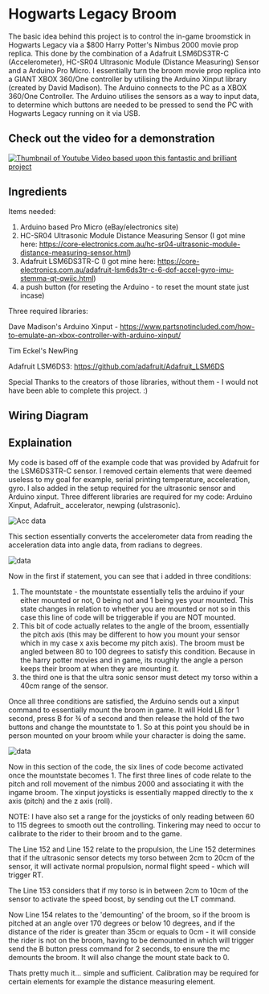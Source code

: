 # Hogwarts Legacy Broom

The basic idea behind this project is to control the in-game broomstick in Hogwarts Legacy via a $800 Harry Potter's Nimbus 2000 movie prop replica. This done by the combination of a Adafruit LSM6DS3TR-C (Accelerometer), HC-SR04 Ultrasonic Module (Distance Measuring) Sensor and a Arduino Pro Micro. I essentially turn the broom movie prop replica into a GIANT XBOX 360/One controller by utilising the Arduino Xinput library (created by David Madison). The Arduino connects to the PC as a XBOX 360/One Controller. The Arduino utilises the sensors as a way to input data, to determine which buttons are needed to be pressed to send the PC with Hogwarts Legacy running on it via USB.

## Check out the video for a demonstration

[![Thumbnail of Youtube Video based upon this fantastic and brilliant project](https://i.ibb.co/Q8b7BfG/thumbnailv2.png)](https://youtu.be/3N-Sf7CjN4E)

## Ingredients

Items needed:
1. Arduino based Pro Micro (eBay/electronics site)
2. HC-SR04 Ultrasonic Module Distance Measuring Sensor (I got mine here: https://core-electronics.com.au/hc-sr04-ultrasonic-module-distance-measuring-sensor.html)
3. Adafruit LSM6DS3TR-C (I got mine here: https://core-electronics.com.au/adafruit-lsm6ds3tr-c-6-dof-accel-gyro-imu-stemma-qt-qwiic.html)
4. a push button (for reseting the Arduino - to reset the mount state just incase)

Three required libraries:

Dave Madison's Arduino Xinput - https://www.partsnotincluded.com/how-to-emulate-an-xbox-controller-with-arduino-xinput/

Tim Eckel's NewPing

Adafruit LSM6DS3: https://github.com/adafruit/Adafruit_LSM6DS

Special Thanks to the creators of those libraries, without them - I would not have been able to complete this project. :)

## Wiring Diagram

## Explaination


My code is based off of the example code that was provided by Adafruit for the LSM6DS3TR-C sensor.  I removed certain elements that were deemed useless to my goal for example, serial printing temperature, acceleration, gyro. I also added in the setup required for the ultrasonic sensor and Arduino xinput. Three different libraries are required for my code: Arduino Xinput, Adafruit_ accelerator, newping (ulstrasonic). 


![Acc data](https://i.ibb.co/Sx92kC7/2-1.png)



This section essentially converts the accelerometer data from reading the acceleration data into angle data, from radians to degrees.



![data](https://i.ibb.co/hMJB7M2/2-2.png)


Now in the first if statement, you can see that i added in three conditions:

 1. The mountstate - the mountstate essentially tells the arduino if your either mounted or not, 0 being not and 1 being yes your mounted. This state changes in relation to whether you are mounted or not so in this case this line of code will be triggerable if you are NOT mounted.
 2. This bit of code actually relates to the angle of the broom, essentially the pitch axis (this may be different to how you mount your sensor which in my case x axis become my pitch axis). The broom must be angled between 80 to 100 degrees to satisfy this condition. Because in the harry potter movies and in game, its roughly the angle a person keeps their broom at when they are mounting it.
 3. the third one is that the ultra sonic sensor must detect my torso within a 40cm range of the sensor.

Once all three conditions are satisfied, the Arduino sends out a xinput command to essentially mount the broom in game. It will Hold LB for 1 second, press B for ¾ of a second and then release the hold of the two buttons and change the mountstate to 1. So at this point you should be in person mounted on your broom while your character is doing the same.



![data](https://i.ibb.co/BqRywRv/2-3.png)


Now in this section of the code, the six lines of code become activated once the mountstate becomes 1. The first three lines of code relate to the pitch and roll movement of the nimbus 2000 and associating it with the ingame broom. The xinput joysticks is essentially mapped directly to the x axis (pitch) and the z axis (roll).

NOTE: I have also set a range for the joysticks of only reading between 60 to 115 degrees to smooth out the controlling. Tinkering may need to occur to calibrate to the rider to their broom and to the game.

The Line 152 and Line 152 relate to the propulsion, the Line 152 determines that if the ultrasonic sensor detects my torso between 2cm to 20cm of the sensor, it will activate normal propulsion, normal flight speed - which will trigger RT.

The Line 153 considers that if my torso is in between 2cm to 10cm of the sensor to activate the speed boost, by sending out the LT command.

Now Line 154 relates to the 'demounting' of the broom, so if the broom is pitched at an angle over 170 degrees or below 10 degrees, and if the distance of the rider is greater than 35cm or equals to 0cm - it will conside the rider is not on the broom, having to be demounted in which will trigger send the B button press command for 2 seconds, to ensure the mc demounts the broom. It will also change the mount state back to 0.

Thats pretty much it… simple and sufficient. Calibration may be required for certain elements for example the distance measuring element.

